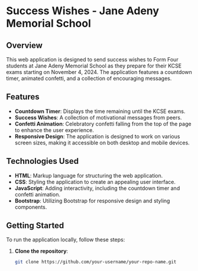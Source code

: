 # Success Wishes - Jane Adeny Memorial School

## Overview

This web application is designed to send success wishes to Form Four students at Jane Adeny Memorial School as they prepare for their KCSE exams starting on November 4, 2024. The application features a countdown timer, animated confetti, and a collection of encouraging messages.

## Features

- **Countdown Timer**: Displays the time remaining until the KCSE exams.
- **Success Wishes**: A collection of motivational messages from peers.
- **Confetti Animation**: Celebratory confetti falling from the top of the page to enhance the user experience.
- **Responsive Design**: The application is designed to work on various screen sizes, making it accessible on both desktop and mobile devices.

## Technologies Used

- **HTML**: Markup language for structuring the web application.
- **CSS**: Styling the application to create an appealing user interface.
- **JavaScript**: Adding interactivity, including the countdown timer and confetti animation.
- **Bootstrap**: Utilizing Bootstrap for responsive design and styling components.

## Getting Started

To run the application locally, follow these steps:

1. **Clone the repository**:
   ```bash
   git clone https://github.com/your-username/your-repo-name.git
